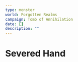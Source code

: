 ```yaml
---
type: monster
world: Forgotten Realms
campaign: Tomb of Annihilation
date: []
description: ""
---
```


# Severed Hand
